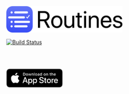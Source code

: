 <img src="/web-assets/images/web-logo-160.png" alt="Routines App Icon" height=70>

[![Build Status](https://app.bitrise.io/app/a5f28dc0acd387a6/status.svg?token=AAmEkiz-eKNi0SjFvAiQng&branch=master)](https://app.bitrise.io/app/a5f28dc0acd387a6)

<p><img src="https://donavon.app/assets/img/screenshot_1.png" width="200" alt="" />  <img src="https://donavon.app/assets/img/screenshot_2.png" width="200" alt="" />  <img src="https://donavon.app/assets/img/screenshot_3.png" width="200" alt="" />  <img src="https://donavon.app/assets/img/screenshot_4.png" width="200" alt="" /></p>
</br><a href="https://itunes.apple.com/app/apple-store/id1440566972?pt=684035&ct=donavon.app&mt=8"><img src="/web-assets/images/Download_on_the_App_Store_Badge_US-UK_RGB_blk_092917.svg" alt="Download on the iOS App Store" height=50></a>
